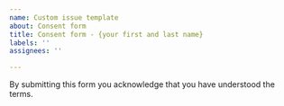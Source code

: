 ```yaml
---
name: Custom issue template
about: Consent form
title: Consent form - {your first and last name}
labels: ''
assignees: ''

---
```


By submitting this form you acknowledge that you have understood the terms.
